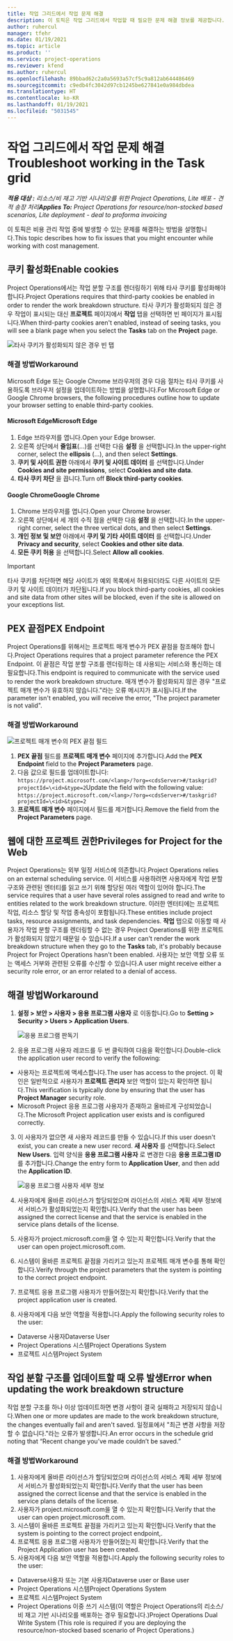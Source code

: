 ```yaml
---
title: 작업 그리드에서 작업 문제 해결
description: 이 토픽은 작업 그리드에서 작업할 때 필요한 문제 해결 정보를 제공합니다.
author: ruhercul
manager: tfehr
ms.date: 01/19/2021
ms.topic: article
ms.product: ''
ms.service: project-operations
ms.reviewer: kfend
ms.author: ruhercul
ms.openlocfilehash: 89bbad62c2a0a5693a57cf5c9a812ab644486469
ms.sourcegitcommit: c9edb4fc3042d97cb1245be627841e0a984dbdea
ms.translationtype: HT
ms.contentlocale: ko-KR
ms.lasthandoff: 01/19/2021
ms.locfileid: "5031545"
---
```

# <a name="troubleshoot-working-in-the-task-grid"></a><span data-ttu-id="6f79d-103">작업 그리드에서 작업 문제 해결</span><span class="sxs-lookup"><span data-stu-id="6f79d-103">Troubleshoot working in the Task grid</span></span> 

<span data-ttu-id="6f79d-104">_**적용 대상 :** 리소스/비 재고 기반 시나리오를 위한 Project Operations, Lite 배포 - 견적 송장 처리_</span><span class="sxs-lookup"><span data-stu-id="6f79d-104">_**Applies To:** Project Operations for resource/non-stocked based scenarios, Lite deployment - deal to proforma invoicing_</span></span>

<span data-ttu-id="6f79d-105">이 토픽은 비용 관리 작업 중에 발생할 수 있는 문제를 해결하는 방법을 설명합니다.</span><span class="sxs-lookup"><span data-stu-id="6f79d-105">This topic describes how to fix issues that you might encounter while working with cost management.</span></span>

## <a name="enable-cookies"></a><span data-ttu-id="6f79d-106">쿠키 활성화</span><span class="sxs-lookup"><span data-stu-id="6f79d-106">Enable cookies</span></span>

<span data-ttu-id="6f79d-107">Project Operations에서는 작업 분할 구조를 렌더링하기 위해 타사 쿠키를 활성화해야 합니다.</span><span class="sxs-lookup"><span data-stu-id="6f79d-107">Project Operations requires that third-party cookies be enabled in order to render the work breakdown structure.</span></span> <span data-ttu-id="6f79d-108">타사 쿠키가 활성화되지 않은 경우 작업이 표시되는 대신 **프로젝트** 페이지에서 **작업** 탭을 선택하면 빈 페이지가 표시됩니다.</span><span class="sxs-lookup"><span data-stu-id="6f79d-108">When third-party cookies aren't enabled, instead of seeing tasks, you will see a blank page when you select the **Tasks** tab on the **Project** page.</span></span>

![타사 쿠키가 활성화되지 않은 경우 빈 탭](media/blankschedule.png)


### <a name="workaround"></a><span data-ttu-id="6f79d-110">해결 방법</span><span class="sxs-lookup"><span data-stu-id="6f79d-110">Workaround</span></span>
<span data-ttu-id="6f79d-111">Microsoft Edge 또는 Google Chrome 브라우저의 경우 다음 절차는 타사 쿠키를 사용하도록 브라우저 설정을 업데이트하는 방법을 설명합니다.</span><span class="sxs-lookup"><span data-stu-id="6f79d-111">For Microsoft Edge or Google Chrome browsers, the following procedures outline how to update your browser setting to enable third-party cookies.</span></span>

#### <a name="microsoft-edge"></a><span data-ttu-id="6f79d-112">Microsoft Edge</span><span class="sxs-lookup"><span data-stu-id="6f79d-112">Microsoft Edge</span></span>

1. <span data-ttu-id="6f79d-113">Edge 브라우저를 엽니다.</span><span class="sxs-lookup"><span data-stu-id="6f79d-113">Open your Edge browser.</span></span>
2. <span data-ttu-id="6f79d-114">오른쪽 상단에서 **줄임표**(...)를 선택한 다음 **설정** 을 선택합니다.</span><span class="sxs-lookup"><span data-stu-id="6f79d-114">In the upper-right corner, select the **ellipsis** (...), and then select **Settings**.</span></span>
3. <span data-ttu-id="6f79d-115">**쿠키 및 사이트 권한** 아래에서 **쿠키 및 사이트 데이터** 를 선택합니다.</span><span class="sxs-lookup"><span data-stu-id="6f79d-115">Under **Cookies and site permissions**, select **Cookies and site data**.</span></span>
4. <span data-ttu-id="6f79d-116">**타사 쿠키 차단** 을 끕니다.</span><span class="sxs-lookup"><span data-stu-id="6f79d-116">Turn off **Block third-party cookies**.</span></span>

#### <a name="google-chrome"></a><span data-ttu-id="6f79d-117">Google Chrome</span><span class="sxs-lookup"><span data-stu-id="6f79d-117">Google Chrome</span></span>

1. <span data-ttu-id="6f79d-118">Chrome 브라우저를 엽니다.</span><span class="sxs-lookup"><span data-stu-id="6f79d-118">Open your Chrome browser.</span></span>
2. <span data-ttu-id="6f79d-119">오른쪽 상단에서 세 개의 수직 점을 선택한 다음 **설정** 을 선택합니다.</span><span class="sxs-lookup"><span data-stu-id="6f79d-119">In the upper-right corner, select the three vertical dots, and then select **Settings**.</span></span>
3. <span data-ttu-id="6f79d-120">**개인 정보 및 보안** 아래에서 **쿠키 및 기타 사이트 데이터** 를 선택합니다.</span><span class="sxs-lookup"><span data-stu-id="6f79d-120">Under **Privacy and security**, select **Cookies and other site data**.</span></span>
4. <span data-ttu-id="6f79d-121">**모든 쿠키 허용** 을 선택합니다.</span><span class="sxs-lookup"><span data-stu-id="6f79d-121">Select **Allow all cookies**.</span></span>

> [!IMPORTANT]
> <span data-ttu-id="6f79d-122">타사 쿠키를 차단하면 해당 사이트가 예외 목록에서 허용되더라도 다른 사이트의 모든 쿠키 및 사이트 데이터가 차단됩니다.</span><span class="sxs-lookup"><span data-stu-id="6f79d-122">If you block third-party cookies, all cookies and site data from other sites will be blocked, even if the site is allowed on your exceptions list.</span></span>

## <a name="pex-endpoint"></a><span data-ttu-id="6f79d-123">PEX 끝점</span><span class="sxs-lookup"><span data-stu-id="6f79d-123">PEX Endpoint</span></span>

<span data-ttu-id="6f79d-124">Project Operations를 위해서는 프로젝트 매개 변수가 PEX 끝점을 참조해야 합니다.</span><span class="sxs-lookup"><span data-stu-id="6f79d-124">Project Operations requires that a project parameter reference the PEX Endpoint.</span></span> <span data-ttu-id="6f79d-125">이 끝점은 작업 분할 구조를 렌더링하는 데 사용되는 서비스와 통신하는 데 필요합니다.</span><span class="sxs-lookup"><span data-stu-id="6f79d-125">This endpoint is required to communicate with the service used to render the work breakdown structure.</span></span> <span data-ttu-id="6f79d-126">매개 변수가 활성화되지 않은 경우 "프로젝트 매개 변수가 유효하지 않습니다."라는 오류 메시지가 표시됩니다.</span><span class="sxs-lookup"><span data-stu-id="6f79d-126">If the parameter isn't enabled, you will receive the error, "The project parameter is not valid".</span></span> 

### <a name="workaround"></a><span data-ttu-id="6f79d-127">해결 방법</span><span class="sxs-lookup"><span data-stu-id="6f79d-127">Workaround</span></span>
 ![프로젝트 매개 변수의 PEX 끝점 필드](media/projectparameter.png)

1. <span data-ttu-id="6f79d-129">**PEX 끝점** 필드를 **프로젝트 매개 변수** 페이지에 추가합니다.</span><span class="sxs-lookup"><span data-stu-id="6f79d-129">Add the **PEX Endpoint** field to the **Project Parameters** page.</span></span>
2. <span data-ttu-id="6f79d-130">다음 값으로 필드를 업데이트합니다: `https://project.microsoft.com/<lang>/?org=<cdsServer>#/taskgrid?projectId=\<id>&type=2`</span><span class="sxs-lookup"><span data-stu-id="6f79d-130">Update the field with the following value: `https://project.microsoft.com/<lang>/?org=<cdsServer>#/taskgrid?projectId=\<id>&type=2`</span></span>
3. <span data-ttu-id="6f79d-131">**프로젝트 매개 변수** 페이지에서 필드를 제거합니다.</span><span class="sxs-lookup"><span data-stu-id="6f79d-131">Remove the field from the **Project Parameters** page.</span></span>

## <a name="privileges-for-project-for-the-web"></a><span data-ttu-id="6f79d-132">웹에 대한 프로젝트 권한</span><span class="sxs-lookup"><span data-stu-id="6f79d-132">Privileges for Project for the Web</span></span>

<span data-ttu-id="6f79d-133">Project Operations는 외부 일정 서비스에 의존합니다.</span><span class="sxs-lookup"><span data-stu-id="6f79d-133">Project Operations relies on an external scheduling service.</span></span> <span data-ttu-id="6f79d-134">이 서비스를 사용하려면 사용자에게 작업 분할 구조와 관련된 엔터티를 읽고 쓰기 위해 할당된 여러 역할이 있어야 합니다.</span><span class="sxs-lookup"><span data-stu-id="6f79d-134">The service requires that a user have several roles assigned to read and write to entities related to the work breakdown structure.</span></span> <span data-ttu-id="6f79d-135">이러한 엔터티에는 프로젝트 작업, 리소스 할당 및 작업 종속성이 포함됩니다.</span><span class="sxs-lookup"><span data-stu-id="6f79d-135">These entities include project tasks, resource assignments, and task dependencies.</span></span> <span data-ttu-id="6f79d-136">**작업** 탭으로 이동할 때 사용자가 작업 분할 구조를 렌더링할 수 없는 경우 Project Operations를 위한 프로젝트가 활성화되지 않았기 때문일 수 있습니다.</span><span class="sxs-lookup"><span data-stu-id="6f79d-136">If a user can't render the work breakdown structure when they go to the **Tasks** tab, it's probably because Project for Project Operations hasn't been enabled.</span></span> <span data-ttu-id="6f79d-137">사용자는 보안 역할 오류 또는 액세스 거부와 관련된 오류를 수신할 수 있습니다.</span><span class="sxs-lookup"><span data-stu-id="6f79d-137">A user might receive either a security role error, or an error related to a denial of access.</span></span>


## <a name="workaround"></a><span data-ttu-id="6f79d-138">해결 방법</span><span class="sxs-lookup"><span data-stu-id="6f79d-138">Workaround</span></span>

1. <span data-ttu-id="6f79d-139">**설정 > 보안 > 사용자 > 응용 프로그램 사용자** 로 이동합니다.</span><span class="sxs-lookup"><span data-stu-id="6f79d-139">Go to **Setting > Security > Users > Application Users**.</span></span>  

   ![응용 프로그램 판독기](media/applicationuser.jpg)
   
2. <span data-ttu-id="6f79d-141">응용 프로그램 사용자 레코드를 두 번 클릭하여 다음을 확인합니다.</span><span class="sxs-lookup"><span data-stu-id="6f79d-141">Double-click the application user record to verify the following:</span></span>

 - <span data-ttu-id="6f79d-142">사용자는 프로젝트에 액세스합니다.</span><span class="sxs-lookup"><span data-stu-id="6f79d-142">The user has access to the project.</span></span> <span data-ttu-id="6f79d-143">이 확인은 일반적으로 사용자가 **프로젝트 관리자** 보안 역할이 있는지 확인하면 됩니다.</span><span class="sxs-lookup"><span data-stu-id="6f79d-143">This verification is typically done by ensuring that the user has **Project Manager** security role.</span></span>
 - <span data-ttu-id="6f79d-144">Microsoft Project 응용 프로그램 사용자가 존재하고 올바르게 구성되었습니다.</span><span class="sxs-lookup"><span data-stu-id="6f79d-144">The Microsoft Project application user exists and is configured correctly.</span></span>
 
3. <span data-ttu-id="6f79d-145">이 사용자가 없으면 새 사용자 레코드를 만들 수 있습니다.</span><span class="sxs-lookup"><span data-stu-id="6f79d-145">If this user doesn't exist, you can create a new user record.</span></span> <span data-ttu-id="6f79d-146">**새 사용자** 를 선택합니다.</span><span class="sxs-lookup"><span data-stu-id="6f79d-146">Select **New Users**.</span></span> <span data-ttu-id="6f79d-147">입력 양식을 **응용 프로그램 사용자** 로 변경한 다음 **응용 프로그램 ID** 를 추가합니다.</span><span class="sxs-lookup"><span data-stu-id="6f79d-147">Change the entry form to **Application User**, and then add the **Application ID**.</span></span>

   ![응용 프로그램 사용자 세부 정보](media/applicationuserdetails.jpg)

4. <span data-ttu-id="6f79d-149">사용자에게 올바른 라이선스가 할당되었으며 라이선스의 서비스 계획 세부 정보에서 서비스가 활성화되었는지 확인합니다.</span><span class="sxs-lookup"><span data-stu-id="6f79d-149">Verify that the user has been assigned the correct license and that the service is enabled in the service plans details of the license.</span></span>
5. <span data-ttu-id="6f79d-150">사용자가 project.microsoft.com을 열 수 있는지 확인합니다.</span><span class="sxs-lookup"><span data-stu-id="6f79d-150">Verify that the user can open project.microsoft.com.</span></span>
6. <span data-ttu-id="6f79d-151">시스템이 올바른 프로젝트 끝점을 가리키고 있는지 프로젝트 매개 변수를 통해 확인합니다.</span><span class="sxs-lookup"><span data-stu-id="6f79d-151">Verify through the project parameters that the system is pointing to the correct project endpoint.</span></span>
7. <span data-ttu-id="6f79d-152">프로젝트 응용 프로그램 사용자가 만들어졌는지 확인합니다.</span><span class="sxs-lookup"><span data-stu-id="6f79d-152">Verify that the project application user is created.</span></span>
8. <span data-ttu-id="6f79d-153">사용자에게 다음 보안 역할을 적용합니다.</span><span class="sxs-lookup"><span data-stu-id="6f79d-153">Apply the following security roles to the user:</span></span>

  - <span data-ttu-id="6f79d-154">Dataverse 사용자</span><span class="sxs-lookup"><span data-stu-id="6f79d-154">Dataverse User</span></span>
  - <span data-ttu-id="6f79d-155">Project Operations 시스템</span><span class="sxs-lookup"><span data-stu-id="6f79d-155">Project Operations System</span></span>
  - <span data-ttu-id="6f79d-156">프로젝트 시스템</span><span class="sxs-lookup"><span data-stu-id="6f79d-156">Project System</span></span>

## <a name="error-when-updating-the-work-breakdown-structure"></a><span data-ttu-id="6f79d-157">작업 분할 구조를 업데이트할 때 오류 발생</span><span class="sxs-lookup"><span data-stu-id="6f79d-157">Error when updating the work breakdown structure</span></span>

<span data-ttu-id="6f79d-158">작업 분할 구조를 하나 이상 업데이트하면 변경 사항이 결국 실패하고 저장되지 않습니다.</span><span class="sxs-lookup"><span data-stu-id="6f79d-158">When one or more updates are made to the work breakdown structure, the changes eventually fail and aren't saved.</span></span> <span data-ttu-id="6f79d-159">일정표에서 "최근 변경 사항을 저장할 수 없습니다."라는 오류가 발생합니다.</span><span class="sxs-lookup"><span data-stu-id="6f79d-159">An error occurs in the schedule grid noting that “Recent change you’ve made couldn’t be saved.”</span></span>

### <a name="workaround"></a><span data-ttu-id="6f79d-160">해결 방법</span><span class="sxs-lookup"><span data-stu-id="6f79d-160">Workaround</span></span>

1. <span data-ttu-id="6f79d-161">사용자에게 올바른 라이선스가 할당되었으며 라이선스의 서비스 계획 세부 정보에서 서비스가 활성화되었는지 확인합니다.</span><span class="sxs-lookup"><span data-stu-id="6f79d-161">Verify that the user has been assigned the correct license and that the service is enabled in the service plans details of the license.</span></span>
2. <span data-ttu-id="6f79d-162">사용자가 project.microsoft.com을 열 수 있는지 확인합니다.</span><span class="sxs-lookup"><span data-stu-id="6f79d-162">Verify that the user can open project.microsoft.com.</span></span>
3. <span data-ttu-id="6f79d-163">시스템이 올바른 프로젝트 끝점을 가리키고 있는지 확인합니다.</span><span class="sxs-lookup"><span data-stu-id="6f79d-163">Verify that the system is pointing to the correct project endpoint,.</span></span>
4. <span data-ttu-id="6f79d-164">프로젝트 응용 프로그램 사용자가 만들어졌는지 확인합니다.</span><span class="sxs-lookup"><span data-stu-id="6f79d-164">Verify that the Project Application user has been created.</span></span>
5. <span data-ttu-id="6f79d-165">사용자에게 다음 보안 역할을 적용합니다.</span><span class="sxs-lookup"><span data-stu-id="6f79d-165">Apply the following security roles to the user:</span></span>
  
  - <span data-ttu-id="6f79d-166">Dataverse사용자 또는 기본 사용자</span><span class="sxs-lookup"><span data-stu-id="6f79d-166">Dataverse user or Base user</span></span>
  - <span data-ttu-id="6f79d-167">Project Operations 시스템</span><span class="sxs-lookup"><span data-stu-id="6f79d-167">Project Operations System</span></span>
  - <span data-ttu-id="6f79d-168">프로젝트 시스템</span><span class="sxs-lookup"><span data-stu-id="6f79d-168">Project System</span></span>
  - <span data-ttu-id="6f79d-169">Project Operations 이중 쓰기 시스템(이 역할은 Project Operations의 리소스/비 재고 기반 시나리오를 배포하는 경우 필요합니다.)</span><span class="sxs-lookup"><span data-stu-id="6f79d-169">Project Operations Dual Write System (This role is required if you are deploying the resource/non-stocked based scenario of Project Operations.)</span></span>
